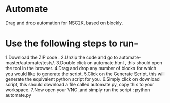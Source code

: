# Automate
Drag and drop automation for NSC2K, based on blockly.


# Use the following steps to run-
1.Download the ZIP code .
2.Unzip the code and go to automate-master/automate/tests/.
3.Double click on automate.html , this should open the tool in the browser.
4.Drag and drop any number of blocks for which you would like to generate the script.
5.Click on the Generate Script, this will generate the equivalent python script for you.
6.Simply click on download script, this should download a file called automate.py, copy this to your workspace.
7.Now open your VNC ,and simply run the script : python automate.py
